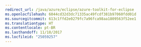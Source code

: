 ```yaml
---
redirect_url: /java/azure/eclipse/azure-toolkit-for-eclipse
ms.openlocfilehash: 6044cd32d3dc71335ac49fcdf381b97060fdd01d
ms.sourcegitcommit: 613c1ffd2e0279fc7a96fca98aa1809563f52ee1
ms.translationtype: HT
ms.contentlocale: pt-BR
ms.lasthandoff: 11/18/2017
ms.locfileid: "25059257"
---
```

